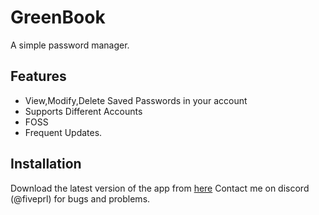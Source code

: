 # GreenBook

A simple password manager.
## Features
- View,Modify,Delete Saved Passwords in your account
- Supports Different Accounts
- FOSS
- Frequent Updates.
## Installation
Download the latest version of the app from [here](https://github.com/Yaman-2005/Green-book/releases)
Contact me on discord (@fiveprl) for bugs and problems.
